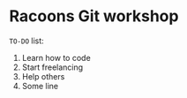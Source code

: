 # Racoons Git workshop

`TO-DO` list:
1. Learn how to code
2. Start freelancing
3. Help others
4. Some line